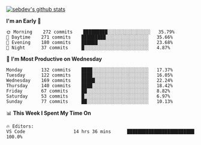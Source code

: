 [![sebdev's github stats](https://github-readme-stats.vercel.app/api?username=sebdeveloper6952)](https://github.com/anuraghazra/github-readme-stats)
<!--START_SECTION:waka-->
**I'm an Early 🐤** 

```text
🌞 Morning    272 commits    █████████░░░░░░░░░░░░░░░░   35.79% 
🌆 Daytime    271 commits    █████████░░░░░░░░░░░░░░░░   35.66% 
🌃 Evening    180 commits    ██████░░░░░░░░░░░░░░░░░░░   23.68% 
🌙 Night      37 commits     █░░░░░░░░░░░░░░░░░░░░░░░░   4.87%

```
📅 **I'm Most Productive on Wednesday** 

```text
Monday       132 commits    ████░░░░░░░░░░░░░░░░░░░░░   17.37% 
Tuesday      122 commits    ████░░░░░░░░░░░░░░░░░░░░░   16.05% 
Wednesday    169 commits    █████░░░░░░░░░░░░░░░░░░░░   22.24% 
Thursday     140 commits    ████░░░░░░░░░░░░░░░░░░░░░   18.42% 
Friday       67 commits     ██░░░░░░░░░░░░░░░░░░░░░░░   8.82% 
Saturday     53 commits     █░░░░░░░░░░░░░░░░░░░░░░░░   6.97% 
Sunday       77 commits     ██░░░░░░░░░░░░░░░░░░░░░░░   10.13%

```


📊 **This Week I Spent My Time On** 

```text
🔥 Editors: 
VS Code                  14 hrs 36 mins      █████████████████████████   100.0%

```


<!--END_SECTION:waka-->
